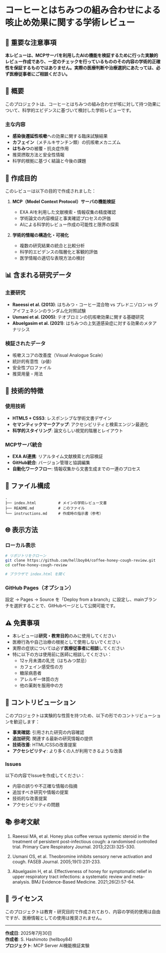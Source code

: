 # コーヒーとはちみつの組み合わせによる咳止め効果に関する学術レビュー

## 🚨 重要な注意事項

**本レビューは、MCPサーバを利用したAIの機能を検証するために行った実験的レビュー作成であり、一定のチェックを行っているもののその内容の学術的正確性を保証するものではありません。実際の医療判断や治療選択にあたっては、必ず医療従事者にご相談ください。**

## 📖 概要

このプロジェクトは、コーヒーとはちみつの組み合わせが咳に対して持つ効果について、科学的エビデンスに基づいて検討した学術レビューです。

### 主な内容

- **感染後遷延性咳嗽**への効果に関する臨床試験結果
- **カフェイン**（メチルキサンチン類）の抗咳嗽メカニズム
- **はちみつ**の被覆・抗炎症作用
- 推奨摂取方法と安全性情報
- 科学的根拠に基づく結論と今後の課題

## 🎯 作成目的

このレビューは以下の目的で作成されました：

1. **MCP（Model Context Protocol）サーバの機能検証**
   - EXA AIを利用した文献検索・情報収集の精度確認
   - 学術論文の内容検証と事実確認プロセスの評価
   - AIによる科学的レビュー作成の可能性と限界の探索

2. **学術的情報の構造化・可視化**
   - 複数の研究結果の統合と比較分析
   - 科学的エビデンスの階層化と客観的評価
   - 医学情報の適切な表現方法の検討

## 📊 含まれる研究データ

### 主要研究
- **Raeessi et al. (2013)**: はちみつ・コーヒー混合物 vs プレドニゾロン vs グアイフェネシンのランダム化対照試験
- **Usmani et al. (2005)**: テオブロミンの抗咳嗽効果に関する基礎研究
- **Abuelgasim et al. (2021)**: はちみつの上気道感染症に対する効果のメタアナリシス

### 検証されたデータ
- 咳嗽スコアの改善度（Visual Analogue Scale）
- 統計的有意性（p値）
- 安全性プロファイル
- 推奨用量・用法

## 🔬 技術的特徴

### 使用技術
- **HTML5 + CSS3**: レスポンシブな学術文書デザイン
- **セマンティックマークアップ**: アクセシビリティと検索エンジン最適化
- **科学的スタイリング**: 論文らしい視覚的階層とレイアウト

### MCPサーバ統合
- **EXA AI連携**: リアルタイム文献検索と内容検証
- **GitHub統合**: バージョン管理と協調編集
- **自動化ワークフロー**: 情報収集から文書生成までの一連のプロセス

## 📁 ファイル構成

```
.
├── index.html          # メインの学術レビュー文書
├── README.md           # このファイル
└── instructions.md     # 作成時の指示書（参考）
```

## 🌐 表示方法

### ローカル表示
```bash
# リポジトリをクローン
git clone https://github.com/hellboy84/coffee-honey-cough-review.git
cd coffee-honey-cough-review

# ブラウザで index.html を開く
```

### GitHub Pages（オプション）
設定 → Pages → Source を「Deploy from a branch」に設定し、mainブランチを選択することで、GitHubページとして公開可能です。

## ⚠️ 免責事項

- 本レビューは**研究・教育目的**のみに使用してください
- 医療行為や自己治療の根拠として使用しないでください
- 実際の症状については必ず**医療従事者に相談**してください
- 特に以下の方は使用前に医師に相談してください：
  - 12ヶ月未満の乳児（はちみつ禁忌）
  - カフェイン感受性の方
  - 糖尿病患者
  - アレルギー体質の方
  - 他の薬剤を服用中の方

## 🤝 コントリビューション

このプロジェクトは実験的な性質を持つため、以下の形でのコントリビューションを歓迎します：

- **事実確認**: 引用された研究の内容確認
- **追加研究**: 関連する最新の研究情報の提供
- **技術改善**: HTML/CSSの改善提案
- **アクセシビリティ**: より多くの人が利用できるような改善

### Issues
以下の内容でIssueを作成してください：
- 内容の誤りや不正確な情報の指摘
- 追加すべき研究や情報の提案
- 技術的な改善提案
- アクセシビリティの問題

## 📚 参考文献

1. Raeessi MA, et al. Honey plus coffee versus systemic steroid in the treatment of persistent post-infectious cough: a randomised controlled trial. Primary Care Respiratory Journal. 2013;22(3):325-330.

2. Usmani OS, et al. Theobromine inhibits sensory nerve activation and cough. FASEB Journal. 2005;19(1):231-233.

3. Abuelgasim H, et al. Effectiveness of honey for symptomatic relief in upper respiratory tract infections: a systematic review and meta-analysis. BMJ Evidence-Based Medicine. 2021;26(2):57-64.

## 📝 ライセンス

このプロジェクトは教育・研究目的で作成されており、内容の学術的使用は自由ですが、医療情報としての使用は推奨されません。

---

**作成日**: 2025年7月30日  
**作成者**: S. Hashimoto (hellboy84)  
**プロジェクト**: MCP Server AI機能検証実験